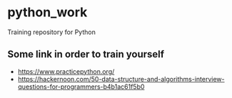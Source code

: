 # python_work
Training repository for Python

## Some link in order to train yourself
* https://www.practicepython.org/
* https://hackernoon.com/50-data-structure-and-algorithms-interview-questions-for-programmers-b4b1ac61f5b0
